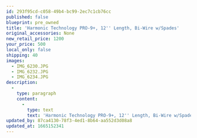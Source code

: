 ```yaml
---
id: 293f95cd-c058-49b4-bc99-2ec7c1cb76cc
published: false
blueprint: pre_owned
title: 'Harmonic Technology PRO-9+, 12'' Length, Bi-Wire w/Spades'
original_accessories: None
new_retail_price: 1200
your_price: 500
local_only: false
shipping: 40
images:
  - IMG_6230.JPG
  - IMG_6232.JPG
  - IMG_6234.JPG
description:
  -
    type: paragraph
    content:
      -
        type: text
        text: 'Harmonic Technology PRO-9+, 12'' Length, Bi-Wire w/Spades. Cables are in excellent physical and functional condition and sold as new for $1,200.00'
updated_by: 87ca4130-78f3-4ed1-8b64-aa552d3d08a8
updated_at: 1665152341
---
```


